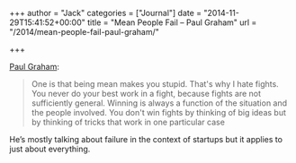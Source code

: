 +++
author = "Jack"
categories = ["Journal"]
date = "2014-11-29T15:41:52+00:00"
title = "Mean People Fail – Paul Graham"
url = "/2014/mean-people-fail-paul-graham/"

+++

[Paul Graham][1]:

> One is that being mean makes you stupid. That's why I hate fights. You never do your best work in a fight, because fights are not sufficiently general. Winning is always a function of the situation and the people involved. You don't win fights by thinking of big ideas but by thinking of tricks that work in one particular case

He’s mostly talking about failure in the context of startups but it applies to just about everything.

 [1]: http://paulgraham.com/mean.html